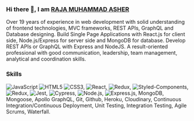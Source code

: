 ### Hi there 👋, I am [RAJA MUHAMMAD ASHER](https://rajamuhammadasher.com/)

Over 19 years of experience in web development with solid understanding of frontend technologies, MVC frameworks, REST APIs, GraphQL and Database designing. Build Single Page Applications with React.js for client side, Node.js/Express for server side and MongoDB for database. Develop REST APIs or GraphQL with Express and NodeJS. A result-oriented professional with good communication, leadership, team management, analytical and coordination skills.

### Skills
![JavaScript](https://img.shields.io/badge/JavaScript-323330?style=for-the-badge&logo=javascript&logoColor=F7DF1E) ![HTML5](https://img.shields.io/badge/HTML5-E34F26?style=for-the-badge&logo=html5&logoColor=white) ![CSS3](https://img.shields.io/badge/CSS3-1572B6?style=for-the-badge&logo=css3&logoColor=white), ![React](https://img.shields.io/badge/React-20232A?style=for-the-badge&logo=react&logoColor=61DAFB), ![Redux](https://img.shields.io/badge/Redux-593D88?style=for-the-badge&logo=redux&logoColor=white), ![Styled-Components](https://img.shields.io/badge/styled--components-DB7093?style=for-the-badge&logo=styled-components&logoColor=white), ![Redux](https://img.shields.io/badge/Redux-593D88?style=for-the-badge&logo=redux&logoColor=white), ![Jest](https://img.shields.io/badge/Jest-C21325?style=for-the-badge&logo=jest&logoColor=white), ![Cypress](https://img.shields.io/badge/Cypress-17202C?style=for-the-badge&logo=cypress&logoColor=white), ![Node.js](https://img.shields.io/badge/Node.js-339933?style=for-the-badge&logo=nodedotjs&logoColor=white), ![Express.js](	https://img.shields.io/badge/Express.js-000000?style=for-the-badge&logo=express&logoColor=white), MongoDB, Mongoose, Apollo GraphQL, Git, Github, Heroku, Cloudinary, Continuous Integration/Continuous Deployment, Unit Testing, Integration Testing, Agile Scrums, Waterfall.

<!--
**raja-muhammad-asher/raja-muhammad-asher** is a ✨ _special_ ✨ repository because its `README.md` (this file) appears on your GitHub profile.

Here are some ideas to get you started:

- 🔭 I’m currently working on ...
- 🌱 I’m currently learning ...
- 👯 I’m looking to collaborate on ...
- 🤔 I’m looking for help with ...
- 💬 Ask me about ...
- 📫 How to reach me: ...
- 😄 Pronouns: ...
- ⚡ Fun fact: ...
-->
